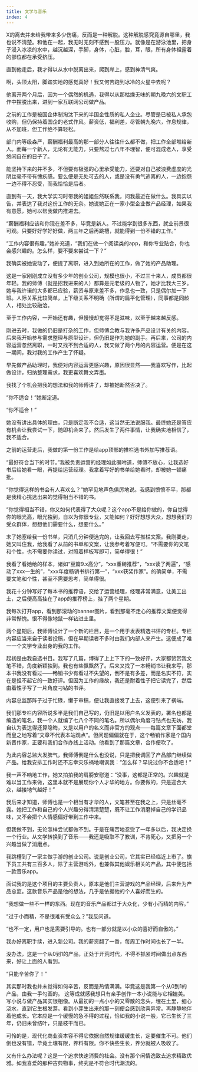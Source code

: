 ```yaml
---
title: 文学与音乐
index: 4
---
```


X的离去并未给我带来多少伤痛，反而是一种解脱。这种解脱感究竟源自哪里，我也说不清楚。和他在一起，我无时无刻不感到一股压力。就像是在游泳池里，把身子浸入冰凉的水中，越沉越深，手脚，身体，心脏，脸，耳，眼，所有身体袒露着的部位都在承受挤压。

直到他走后，我才得以从水中脱离出来，爬到岸上，感到神清气爽。

啊，头顶太阳，脚踏实地的感觉真好！我又何苦跑到冰冷的火星中去呢？

他离开两个月后，因为一个偶然的机遇，我得以从那枯燥无味的朝九晚六的文职工作中摆脱出来，进到一家互联网公司做产品。

之前的工作是被国企体制淘汰下来的半国企性质的私人企业。尽管是已被私人承包收购，但仍保持着国企的老式作风。薪资低，福利差，尽管朝九晚六，作息规律，从不加班，但工作绝不算轻松。

部门内等级森严，薪酬福利最高的那一部分人往往什么都不做，把工作全部堆给新人。而每一个新人，无论有无能力，只要熬过七八年不理智，便可混成老人，享受悠闲自在的日子了。

能坚持下来的并不多，不但要有极强的心里承受能力，还要对自己被浪费虚度的光阴丝毫不带有愧疚感。要么便是无处可去的人，或是没有勇气逃离的人，一边抱怨一边不得不忍受，而我恰恰是后者。

直到有一天，我大学实习时带我的姐姐忽然联系我，问我最近在做什么。我具实以告，并表达了我对这份工作的无奈。她说她正在一家小型企业做产品经理，如果我有意愿，她可以帮我做内推进去。

“薪酬福利应该和你现在差不多，毕竟是新人。不过能学到很多东西，就业前景很可观。只要好好学好好做，两三年之后再跳槽，就能得到一份不错的工作。”

“工作内容很有趣，”她补充道，“我们在做一个阅读类的app，和你专业贴合，你也会感兴趣的。怎么样，要不要来尝试一下？”

我确实被她说动了，便提了离职，进入到她所在的工作，做了她的产品助理。

这是一家刚刚成立没有多少年的创业公司，规模也很小，不过三十来人，成员都很年轻。我的师傅（就是招我进来的人）都算是元老级的人物了，她才比我大三岁。 她与我许诺的大多都已应验，薪资与原来差不多，作息也一致，只是偶尔加一下班。人际关系比较简单，上下级关系不明确（所谓的扁平化管理），同事都是同龄人，相处比较融洽。

至于工作内容，一开始还有趣，但慢慢却觉得不是滋味，以至于越来越反感。

刚进去时，我做的仍旧是打杂的工作，但师傅会教与我许多产品设计有关的内容。后来我开始参与需求整理与原型设计，但仍旧是作为她的副手。再后来，公司的内容运营忽然离职，一时又找不到合适的人，我又做了两个月的内容运营。便是在这一期间，我对我的工作产生了怀疑。

早先做产品助理时，我便对内容运营更感兴趣，原因很显然——我喜欢写作，比起做设计，归纳整理需求，我更喜欢舞文弄墨。

我找了个机会把我的想法和我的师傅讲了，却被她断然否决了。

“你不适合！”她断定道。

“你不适合！”

她没有讲出具体的理由，只是断定我不合适，这当然无法说服我。最终她还是答应有机会让我尝试一下，随即机会来了。然后发生了两件事情，让我确实地相信了，我不适合。

之前的运营走后，我做的第一份工作是给app顶部的推栏选书外加写推荐语。

“最好符合当下的时节。”我被负责运营的经理如此嘱咐道，师傅不放心，让我选好书后给她看一眼，再提给运营经理。我拿着写好的书单给她看时，却被她一顿痛批。

“你觉得这样的书会有人喜欢么？”她罕见地声色俱厉地说。我感到愤愤不平，那都是我精心挑选出来的觉得相当不错的书。

“你觉得相当不错，你又如何代表得了大众呢？这个app不是给你做的，你自觉得你的眼光高，眼光独到，自以为你很专业，又能如何？好好想想大众，想想我们的受众群体，想想他们需要什么，想要什么。”

末了她塞给我一份书单，只消几分钟便选完的，让我回去写推栏文案。我刚要走，她又叫住我，给我看了从前的书单和文案，让我参考着写便可。“不需要你的文笔和个性，也不需要你读过，对照着样板写即可，简单得很！”

我看了看她给的样本，诸如“豆瓣9.x高分”，“xxx重磅推荐”，“xxx读了两遍”，“感动了xxx一生的”，“xxx年度畅销书排行第一”，“xxx获奖作家”。的确简单，不需要文笔和个性，甚至不需要思考，简单得很。

我花十分钟写好了每本书的推荐语，交给了运营经理，经理非常满意，让美工出土，之后便高高挂在了app的推荐榜上，挂了两个星期。

我每次打开app，看到那滚动的banner图片，看到那毫不走心的推荐文案便觉得非常惭愧。恨不得像地鼠一样钻进土里。

两个星期后，我师傅设计了一个新的栏目，是一个用于发表精选书评的专栏。专栏内容应当来自于读者投稿，但在早期读者不多时由我们内部人来产生。这便成了唯一一个文学专业出身的我的工作。

起初是由我自选书目。我写了几篇，博得了上上下下的一致好评，大家都赞赏我文笔不错，角度新颖独到。我也有些飘飘然了。后来又找了一本畅销书让我来写，那本书我没有看过——畅销书少有看过不失望的，倒不是有多差，而是名实不符，实在是担不起它的一致好评。但因为工作的缘故，我还是耐着性子把它读完了，然后由着性子写了一片角度刁钻的书评。

内容总监那阵子过于忙碌，懒于审稿，便让我直接发了上去，这便引来了祸端。

我们那专栏内容所说多半是我们自己写的，仍旧是以用户名义发表的，署名也都是编造的笔名，我一个人就编了七八个不同的笔名。所以偶尔角度刁钻点也无妨，我自认为表达得还算隐晦，又是以用户的名义而非官方的观点——每篇文章下面都堂而皇之地写着“文章不代表本站观点”。但问题偏偏就在于，这个畅销作家是个国内新晋作家，正要和我们合作办线上活动。他看到了那篇文章，合作便吹了。

为此内容总监大发脾气，我师傅倒是什么也没说，只是把我调回了产品部门继续做产品。给我安排工作时还不忘幸灾乐祸地嘲讽我：“怎么样？早说过你不合适吧！”

我一声不响地工作，她又拍拍我的肩膀安慰道：“没事，这都是正常的。兴趣就是难以当工作来做，这里本就不是展现你个人才华的地方。你要做的，只是迎合大众，越接地气越好！”

我后来才知道，师傅也是一个相当有才华的人，文笔甚至在我之上，只是丝毫不露。她把工作和自己的个人兴趣分得清清楚楚，既不让工作消磨掉自己的学识品味，又不会把个人情感偏好带到工作中来。

但我做不到，无论怎样尝试都做不到。于是在痛苦地忍受了一年多以后，我决定换一个行业。从文学转换到了音乐——我还是吸取不了教训，不肯死心，又把另一个兴趣当做了消磨点。

我跳槽到了一家主做手游的创业公司。说是创业公司，它其实已经临近上市了。旗下员工共有三百多人，除了主营游戏外，也兼做其他娱乐相关的产品，其中便包括一款音乐app。

面试我的是这个项目的主要负责人，原本是他们主营游戏的产品经理，后来升为产品总监。这款音乐产品是他的想法，几乎是依据他的个人喜好而生的。

“我想做一些不一样的东西。现在的音乐产品都过于大众化，少有小而精的内容。”

“过于小而精，不是很难有受众么？”我反问道。

“也不一定，用户也是需要引导的。也有一部分就是以小众的喜好而自傲的。”

我办好离职手续，进入新公司。我的薪资翻了一番，每周工作时间也长了一半。

没办法，这是一个从0到1的产品，正处于开荒时代，不得不抓紧时间做出点东西来，好让上面的人看到。

“只能辛苦你了！”

其实那时我也并未觉得如何辛苦，反而是热情满满。毕竟这是我第一个从0到1的产品，由我一手勾画的。 这等成就感我想只有亲手创作一本小说能与它相媲美。写小说与做产品其实很相像。从最初的一点小小的又零散的念头，埋在土里，细心浇水，直到它生根发芽。看到小芽生出来的那一刻便会感到欣喜异常。再静静地伴着他成长。它本应是一个缓慢的急不得的过程，恰如我的小说一般，它已生长了三年，仍旧未曾结叶，只是枝干而已。

可怜的是，现代化商业资本容不得它依据自然规律缓缓生长，定要催生不可。他们倒也没有错，毕竟土壤有限，养料有限。你不快些生长，养分就被人吸收了。

又有什么办法呢？这是一个追求快速消费的社会。没有那个闲情逸致去追求精致优雅。如我喜爱的那种古典物事，终究是不符合时代潮流的。

